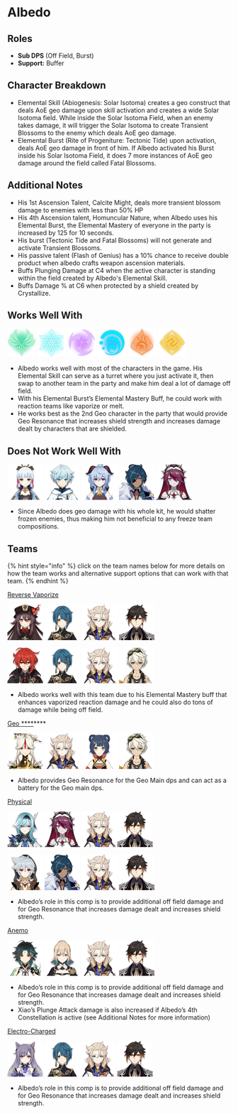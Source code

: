 # Albedo

## **Roles**

* **Sub DPS** \(Off Field, Burst\)
* **Support:** Buffer

## **Character Breakdown**

* Elemental Skill \(Abiogenesis: Solar Isotoma\) creates a geo construct that deals AoE geo damage upon skill activation and creates a wide Solar Isotoma field. While inside the Solar Isotoma Field, when an enemy takes damage, it will trigger the Solar Isotoma to create Transient Blossoms to the enemy which deals AoE geo damage.
* Elemental Burst \(Rite of Progeniture: Tectonic Tide\) upon activation, deals AoE geo damage in front of him. If Albedo activated his Burst inside his Solar Isotoma Field, it does 7 more instances of AoE geo damage around the field called Fatal Blossoms. 

## **Additional Notes**

* His 1st Ascension Talent, Calcite Might, deals more transient blossom damage to enemies with less than 50% HP
* His 4th Ascension talent, Homuncular Nature, when Albedo uses his Elemental Burst, the Elemental Mastery of everyone in the party is increased by 125 for 10 seconds.
* His burst \(Tectonic Tide and Fatal Blossoms\) will not generate and activate Transient Blossoms.
* His passive talent \(Flash of Genius\) has a 10% chance to receive double product when albedo crafts weapon ascension materials.
* Buffs Plunging Damage at C4 when the active character is standing within the field created by Albedo's Elemental Skill.
* Buffs Damage % at C6 when protected by a shield created by Crystallize.

## **Works Well With**

![](../../.gitbook/assets/element_anemo.webp) ![](../../.gitbook/assets/element_cryo.webp) ![](../../.gitbook/assets/element_electro.webp) ![](../../.gitbook/assets/element_hydro.webp) ![](../../.gitbook/assets/element_pyro.webp) ![](../../.gitbook/assets/element_geo.webp) 

* Albedo works well with most of the characters in the game. His Elemental Skill can serve as a turret where you just activate it, then swap to another team in the party and make him deal a lot of damage off field.
* With his Elemental Burst’s Elemental Mastery Buff, he could work with reaction teams like vaporize or melt.
* He works best as the 2nd Geo character in the party that would provide Geo Resonance that increases shield strength and increases damage dealt by characters that are shielded.

## **Does Not Work Well With**

![](../../.gitbook/assets/ui_avataricon_ayaka.png) ![](../../.gitbook/assets/ui_avataricon_chongyun.png) ![](../../.gitbook/assets/ui_avataricon_ganyu.png) ![](../../.gitbook/assets/ui_avataricon_kaeya.png) ![](../../.gitbook/assets/ui_avataricon_rosaria.png) 

* Since Albedo does geo damage with his whole kit, he would shatter frozen enemies, thus making him not beneficial to any freeze team compositions.

## **Teams**

{% hint style="info" %}
click on the team names below for more details on how the team works and alternative support options that can work with that team.
{% endhint %}

[Reverse Vaporize](../../teams/reverse-vaporize.md) 

![](../../.gitbook/assets/ui_avataricon_hutao.png) ![](../../.gitbook/assets/ui_avataricon_xingqiu.png) ![](../../.gitbook/assets/ui_avataricon_albedo.png) ![](../../.gitbook/assets/ui_avataricon_zhongli.png) 

![](../../.gitbook/assets/ui_avataricon_diluc.png) ![](../../.gitbook/assets/ui_avataricon_xingqiu.png) ![](../../.gitbook/assets/ui_avataricon_albedo.png) ![](../../.gitbook/assets/ui_avataricon_bennett.png) 

* Albedo works well with this team due to his Elemental Mastery buff that enhances vaporized reaction damage and he could also do tons of damage while being off field.

[Geo ****](./)\*\*\*\*

![](../../.gitbook/assets/ui_avataricon_ningguang.png) ![](../../.gitbook/assets/ui_avataricon_albedo.png) ![](../../.gitbook/assets/ui_avataricon_xiangling.png) ![](../../.gitbook/assets/ui_avataricon_bennett.png) 

* Albedo provides Geo Resonance for the Geo Main dps and can act as a battery for the Geo main dps. 

[Physical](../../teams/physical.md)

![](../../.gitbook/assets/ui_avataricon_eula.png) ![](../../.gitbook/assets/ui_avataricon_rosaria.png) ![](../../.gitbook/assets/ui_avataricon_albedo.png)![](../../.gitbook/assets/ui_avataricon_zhongli.png) 

![](../../.gitbook/assets/ui_avataricon_razor.png) ![](../../.gitbook/assets/ui_avataricon_kaeya.png) ![](../../.gitbook/assets/ui_avataricon_albedo.png) ![](../../.gitbook/assets/ui_avataricon_zhongli.png) 

* Albedo’s role in this comp is to provide additional off field damage and for Geo Resonance that increases damage dealt and increases shield strength.

[Anemo](../../teams/anemo.md)

![](../../.gitbook/assets/ui_avataricon_xiao.png) ![](../../.gitbook/assets/ui_avataricon_jean.png) ![](../../.gitbook/assets/ui_avataricon_albedo.png) ![](../../.gitbook/assets/ui_avataricon_zhongli.png) 

* Albedo’s role in this comp is to provide additional off field damage and for Geo Resonance that increases damage dealt and increases shield strength.
* Xiao’s Plunge Attack damage is also increased if Albedo’s 4th Constellation is active \(see Additional Notes for more information\)

[Electro-Charged](../../teams/electro-charged.md) 

![](../../.gitbook/assets/ui_avataricon_keqing.png) ![](../../.gitbook/assets/ui_avataricon_xingqiu.png)![](../../.gitbook/assets/ui_avataricon_albedo.png) ![](../../.gitbook/assets/ui_avataricon_zhongli.png) 

* Albedo’s role in this comp is to provide additional off field damage and for Geo Resonance that increases damage dealt and increases shield strength.

